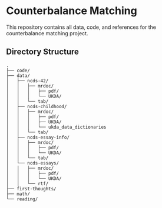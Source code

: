 # Counterbalance Matching

This repository contains all data, code, and references for the counterbalance matching project.

## Directory Structure

```
.
├── code/
├── data/
│   ├── ncds-42/
│   │   ├── mrdoc/
│   │   │   ├── pdf/
│   │   │   └── UKDA/
│   │   └── tab/
│   ├── ncds-childhood/
│   │   ├── mrdoc/
│   │   │   ├── pdf/
│   │   │   ├── UKDA/
│   │   │   └── ukda_data_dictionaries
│   │   └── tab/
│   ├── ncds-essay-info/
│   │   ├── mrdoc/
│   │   │   ├── pdf/
│   │   │   └── UKDA/
│   │   └── tab/
│   └── ncds-essays/
│   │   ├── mrdoc/
│   │   │   ├── pdf/
│   │   │   └── UKDA/
│   │   └── rtf/
├── first-thoughts/
├── math/
└── reading/
```